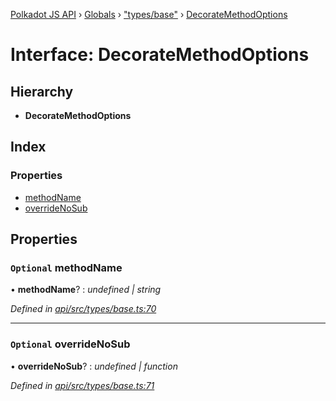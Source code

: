 [Polkadot JS API](../README.md) › [Globals](../globals.md) › ["types/base"](../modules/_types_base_.md) › [DecorateMethodOptions](_types_base_.decoratemethodoptions.md)

# Interface: DecorateMethodOptions

## Hierarchy

* **DecorateMethodOptions**

## Index

### Properties

* [methodName](_types_base_.decoratemethodoptions.md#optional-methodname)
* [overrideNoSub](_types_base_.decoratemethodoptions.md#optional-overridenosub)

## Properties

### `Optional` methodName

• **methodName**? : *undefined | string*

*Defined in [api/src/types/base.ts:70](https://github.com/polkadot-js/api/blob/fcce2ab340/packages/api/src/types/base.ts#L70)*

___

### `Optional` overrideNoSub

• **overrideNoSub**? : *undefined | function*

*Defined in [api/src/types/base.ts:71](https://github.com/polkadot-js/api/blob/fcce2ab340/packages/api/src/types/base.ts#L71)*
